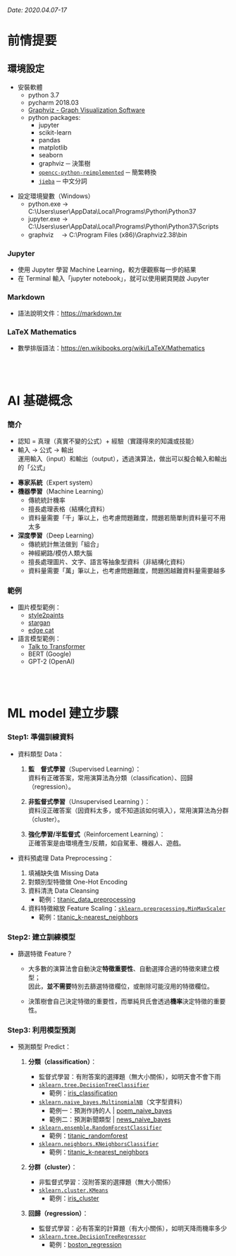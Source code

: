 ###### Date: 2020.04.07-17 

# 前情提要

## 環境設定
- 安裝軟體
  - python 3.7
  - pycharm 2018.03
  - [Graphviz - Graph Visualization Software](https://www.graphviz.org/download/)
  - python packages:
    - jupyter
    - scikit-learn
    - pandas
    - matplotlib
    - seaborn
    - graphviz ─ 決策樹
    - [`opencc-python-reimplemented`](https://pypi.org/project/opencc-python-reimplemented/) ─ 簡繁轉換 
    - [`jieba`](https://github.com/fxsjy/jieba) ─ 中文分詞 

+ 設定環境變數（Windows）
  - python.exe  -> C:\Users\user\AppData\Local\Programs\Python\Python37
  - jupyter.exe -> C:\Users\user\AppData\Local\Programs\Python\Python37\Scripts
  - graphviz　  -> C:\Program Files (x86)\Graphviz2.38\bin


### Jupyter
- 使用 Jupyter 學習 Machine Learning，較方便觀察每一步的結果
- 在 Terminal 輸入「jupyter notebook」，就可以使用網頁開啟 Jupyter

### Markdown
- 語法說明文件：https://markdown.tw

### LaTeX Mathematics
- 數學排版語法：https://en.wikibooks.org/wiki/LaTeX/Mathematics

</br></br>

# AI 基礎概念
### 簡介
+ 認知 = 真理（真實不變的公式）+ 經驗（實踐得來的知識或技能）
+ 輸入 -> 公式 -> 輸出  
  運用輸入（input）和輸出（output），透過演算法，做出可以擬合輸入和輸出的「公式」 

- **專家系統**（Expert system）
- **機器學習**（Machine Learning）
  - 傳統統計機率 
  - 擅長處理表格（結構化資料）  
  - 資料量需要「千」筆以上，也考慮問題難度，問題若簡單則資料量可不用太多 
- **深度學習**（Deep Learning）
  - 傳統統計無法做到「組合」
  - 神經網路/模仿人類大腦
  - 擅長處理圖片、文字、語言等抽象型資料（非結構化資料）
  - 資料量需要「萬」筆以上，也考慮問題難度，問題困越難資料量需要越多

### 範例
+ 圖片模型範例：
  - [style2paints](https://github.com/lllyasviel/style2paints)
  - [stargan](https://github.com/yunjey/stargan)
  - [edge cat](https://affinelayer.com/pixsrv/)  
+ 語言模型範例：
  - [Talk to Transformer](https://talktotransformer.com/)   
  - BERT (Google)
  - GPT-2 (OpenAI)

</br></br>

# ML model 建立步驟

### Step1: 準備訓練資料 
- 資料類型 Data：
  1. **監　督式學習**（Supervised Learning）：  
     資料有正確答案，常用演算法為分類（classification）、回歸（regression）。

  2. **非監督式學習**（Unsupervised Learning ）：  
     資料沒正確答案（因資料太多，或不知道該如何填入），常用演算法為分群（cluster）。

  3. **強化學習/半監督式**（Reinforcement Learning）：  
     正確答案是由環境產生/反饋，如自駕車、機器人、遊戲。

- 資料預處理 Data Preprocessing：
  1. 填補缺失值 Missing Data
  2. 對類別型特徵做 One-Hot Encoding
  3. 資料清洗 Data Cleansing
     - 範例：[titanic_data_preprocessing](https://github.com/yalonw/Machine_Learning/blob/master/titanic_data_preprocessing.ipynb)
  4. 資料特徵縮放 Feature Scaling：[`sklearn.preprocessing.MinMaxScaler`](https://scikit-learn.org/stable/modules/preprocessing.html)
     - 範例：[titanic_k-nearest_neighbors](https://github.com/yalonw/Machine_Learning/blob/master/titanic_k-nearest_neighbors.ipynb)


### Step2: 建立訓練模型 
- 篩選特徵 Feature？  
  - 大多數的演算法會自動決定**特徵重要性**、自動選擇合適的特徵來建立模型；  
    因此，**並不需要**特別去篩選特徵欄位，或刪除可能沒用的特徵欄位。

  - 決策樹會自己決定特徵的重要性，而單純貝氏會透過**機率**決定特徵的重要性。

### Step3: 利用模型預測  
- 預測類型 Predict：
  1. **分類（classification）**：  
     - 監督式學習：有附答案的選擇題（無大小關係），如明天會不會下雨
     - [`sklearn.tree.DecisionTreeClassifier`](https://scikit-learn.org/stable/modules/generated/sklearn.tree.DecisionTreeClassifier.html)
       - 範例：[iris_classification](https://github.com/yalonw/Machine_Learning/blob/master/classification.ipynb)
     - [`sklearn.naive_bayes.MultinomialNB`](https://scikit-learn.org/stable/modules/generated/sklearn.naive_bayes.MultinomialNB.html)（文字型資料）
       - 範例一：預測作詩的人 | [poem_naive_bayes](https://github.com/yalonw/Machine_Learning/blob/master/poem_naive_bayes.ipynb)
       - 範例二：預測新聞類型 | [news_naive_bayes](https://github.com/yalonw/Machine_Learning/blob/master/news_naive_bayes.ipynb)
     - [`sklearn.ensemble.RandomForestClassifier`](https://scikit-learn.org/stable/modules/generated/sklearn.ensemble.RandomForestClassifier.html)
       - 範例：[titanic_randomforest](https://github.com/yalonw/Machine_Learning/blob/master/titanic_randomforest.ipynb)
     - [`sklearn.neighbors.KNeighborsClassifier`](https://scikit-learn.org/stable/modules/generated/sklearn.neighbors.KNeighborsClassifier.html)
       - 範例：[titanic_k-nearest_neighbors](https://github.com/yalonw/Machine_Learning/blob/master/titanic_k-nearest_neighbors.ipynb)

  2. **分群（cluster）**：  
     - 非監督式學習：沒附答案的選擇題（無大小關係）
     - [`sklearn.cluster.KMeans`](https://scikit-learn.org/stable/modules/generated/sklearn.cluster.KMeans.html)
       - 範例：[iris_cluster](https://github.com/yalonw/Machine_Learning/blob/master/cluster.ipynb)

  3. **回歸（regression）**：  
     - 監督式學習：必有答案的計算題（有大小關係），如明天降雨機率多少
     - [`sklearn.tree.DecisionTreeRegressor`](https://scikit-learn.org/stable/modules/generated/sklearn.tree.DecisionTreeRegressor.html)
       - 範例：[boston_regression](https://github.com/yalonw/Machine_Learning/blob/master/regression.ipynb)
